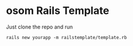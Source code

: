 osom Rails Template
===

Just clone the repo and run

    rails new yourapp -m railstemplate/template.rb
